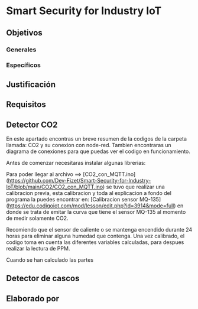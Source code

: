 # Smart Security for Industry IoT


## Objetivos

### Generales

### Específicos



## Justificación

## Requisitos

## Detector CO2
<p> En este apartado encontras un breve resumen de la codigos de la carpeta llamada: CO2 y su conexion con node-red. Tambien encontraras un diagrama de conexiones para que puedas ver el codigo en funcionamiento. </p>

Antes de comenzar necesitaras instalar algunas librerias: 

Para poder llegar al archivo ==> [CO2_con_MQTT.ino] (https://github.com/Dev-Fizet/Smart-Security-for-Industry-IoT/blob/main/CO2/CO2_con_MQTT.ino) se tuvo que realizar una calibracion previa, esta calibracion y toda al explicacion a fondo del programa la puedes encontrar en: [Calibracion sensor MQ-135] (https://edu.codigoiot.com/mod/lesson/edit.php?id=3914&mode=full) en donde se trata de emitar la curva que tiene el sensor MQ-135 al momento de medir solamente CO2. 

Recomiendo que el sensor de caliente o se mantenga encendido durante 24 horas para eliminar alguna humedad que contenga. Una vez calibrado, el codigo toma en cuenta las diferentes variables calculadas, para despues realizar la lectura de PPM. 

Cuando se han calculado las partes 
  
 
## Detector de cascos


## Elaborado por
